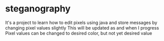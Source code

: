 # steganography
It's a project to learn how to edit pixels using java and store messages by changing pixel values slightly
This will be updated as and when I progress
Pixel values can be changed to desired color, but not yet desired value
